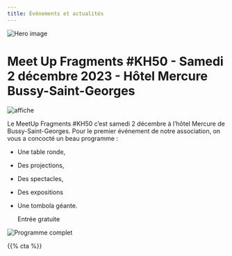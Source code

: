 ```yaml
---
title: Évènements et actualités
---
```


![Hero image](/images/banniere.jpg)

# Meet Up Fragments #KH50 - Samedi 2 décembre 2023 - Hôtel Mercure Bussy-Saint-Georges

![affiche](/images/events/meetup.jpg)

Le MeetUp Fragments #KH50 c’est samedi 2 décembre à l’hôtel Mercure de Bussy-Saint-Georges. Pour le premier événement de notre association, on vous a concocté un beau programme : 
- Une table ronde, 
- Des projections, 
- Des spectacles, 
- Des expositions 
- Une tombola géante.

  Entrée gratuite

![Programme complet](/images/events/planning.jpg)

{{% cta %}}
